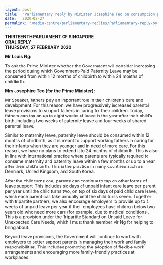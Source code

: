 ```yaml
---
layout: post
title:  "Parliamentary reply by Minister Josephine Teo on consumption period of paternity leave"
date:   2020-02-27
permalink: "/media-centre/parliamentary-replies/Parliamentary-reply-by-Minister-Josephine-Teo-on-consumption-period-of-paternity-leave"
---
```


**THIRTEENTH PARLIAMENT OF SINGAPORE  
ORAL REPLY  
THURSDAY, 27 FEBRUARY 2020**  

**Mr Louis Ng:**

To ask the Prime Minister whether the Government will consider increasing the period during which Government-Paid Paternity Leave may be consumed from within 12 months of childbirth to within 24 months of childbirth. 

**Mrs Josephine Teo (for the Prime Minister):** 

Mr Speaker, fathers play an important role in their children’s care and development. For this reason, we have progressively increased parental leave provisions to support fathers in caring for their children. Today, fathers can tap on up to eight weeks of leave in the year after their child’s birth, including two weeks of paternity leave and four weeks of shared parental leave.  

Similar to maternity leave, paternity leave should be consumed within 12 months of childbirth, as it is meant to support working fathers in caring for their infants when they are younger and in need of more care. For this reason, we have no plans to extend it to 24 months of childbirth. This is also in line with international practice where parents are typically required to consume maternity and paternity leave within a few months or up to a year after their child’s birth. This is the practice in many countries such as Denmark, United Kingdom, and South Korea. 

After the child turns one, parents can continue to tap on other forms of leave support. This includes six days of unpaid infant care leave per parent per year until the child turns two, on top of six days of paid child care leave, which each parent can take annually until the child turns seven. Together with tripartite partners, we also encourage employers to provide up to 4 weeks of unpaid leave per year if their employees have children below two years old who need more care (for example, due to medical conditions). This is a provision under the Tripartite Standard on Unpaid Leave for Unexpected Care Needs, which I must thank member Mr Ng for helping to bring about. 

Beyond leave provisions, the Government will continue to work with employers to better support parents in managing their work and family responsibilities. This includes promoting the adoption of flexible work arrangements and encouraging more family-friendly practices at workplaces. 
